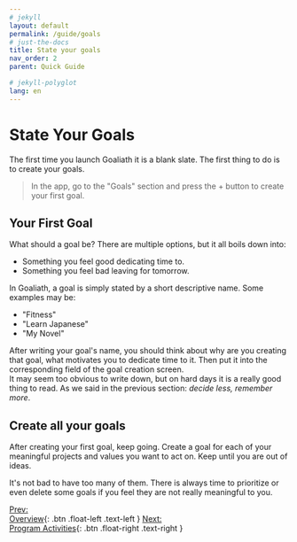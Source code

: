 ```yaml
---
# jekyll
layout: default
permalink: /guide/goals
# just-the-docs
title: State your goals
nav_order: 2
parent: Quick Guide

# jekyll-polyglot
lang: en
---
```

# State Your Goals
The first time you launch Goaliath it is a blank slate. The first thing to do is to create your goals. 

> In the app, go to the "Goals" section and press the + button to create your first goal. 

## Your First Goal
What should a goal be? There are multiple options, but it all boils down into:
- Something you feel good dedicating time to.  
- Something you feel bad leaving for tomorrow.
  
In Goaliath, a goal is simply stated by a short descriptive name. Some examples may be:
- "Fitness"
- "Learn Japanese"
- "My Novel"

After writing your goal's name, you should think about why are you creating that goal, what motivates you to dedicate time to it. Then put it into the corresponding field of the goal creation screen.<br>
It may seem too obvious to write down, but on hard days it is a really good thing to read. As we said in the previous section: *decide less, remember more*.

## Create all your goals
After creating your first goal, keep going. Create a goal for each of your meaningful projects and values you want to act on. Keep until you are out of ideas. 

It's not bad to have too many of them. There is always time to prioritize or even delete some goals if you feel they are not really meaningful to you.

[Prev:<br/>Overview](/guide/overview){: .btn .float-left .text-left }
[Next:<br/>Program Activities](/guide/activities){: .btn .float-right .text-right }
<br/><br/>

